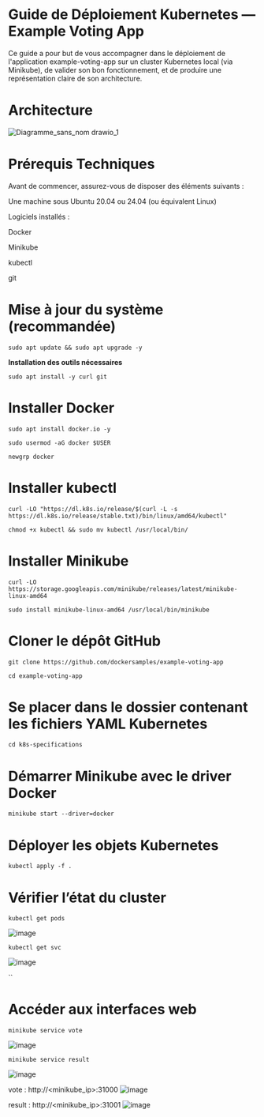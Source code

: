 # **Guide de Déploiement Kubernetes — Example Voting App**

Ce guide a pour but de vous accompagner dans le déploiement de l'application example-voting-app sur un cluster Kubernetes local (via Minikube), de valider son bon fonctionnement, et de produire une représentation claire de son architecture.

# Architecture
![Diagramme_sans_nom drawio_1](https://github.com/user-attachments/assets/4cb79ea7-8788-4b73-88d7-eaaf2146cf96)

# **Prérequis Techniques**

Avant de commencer, assurez-vous de disposer des éléments suivants :

Une machine sous Ubuntu 20.04 ou 24.04 (ou équivalent Linux)

Logiciels installés :

Docker

Minikube

kubectl

git

# **Mise à jour du système (recommandée)**
```
sudo apt update && sudo apt upgrade -y
````
**Installation des outils nécessaires**
```
sudo apt install -y curl git
````
# Installer Docker
```
sudo apt install docker.io -y

sudo usermod -aG docker $USER

newgrp docker
````
# Installer kubectl
```
curl -LO "https://dl.k8s.io/release/$(curl -L -s https://dl.k8s.io/release/stable.txt)/bin/linux/amd64/kubectl"

chmod +x kubectl && sudo mv kubectl /usr/local/bin/
````
# Installer Minikube
```
curl -LO https://storage.googleapis.com/minikube/releases/latest/minikube-linux-amd64

sudo install minikube-linux-amd64 /usr/local/bin/minikube

````
# Cloner le dépôt GitHub
```
git clone https://github.com/dockersamples/example-voting-app

cd example-voting-app
```
# Se placer dans le dossier contenant les fichiers YAML Kubernetes
```
cd k8s-specifications
```
# Démarrer Minikube avec le driver Docker
```
minikube start --driver=docker
```
# Déployer les objets Kubernetes
```
kubectl apply -f .
```
# Vérifier l’état du cluster
```
kubectl get pods
````
![image](https://github.com/user-attachments/assets/11d73a14-b20b-4e2a-ab66-0e9ad7c16db9)
```
kubectl get svc
````
![image](https://github.com/user-attachments/assets/69225740-254b-4fb4-ba11-e154a7fb196c)

``
# Accéder aux interfaces web
```
minikube service vote
````
![image](https://github.com/user-attachments/assets/7fcc1e29-9328-4387-a15f-aec66acbe2e6)
```
minikube service result
````
![image](https://github.com/user-attachments/assets/fac63766-ca61-4bad-b0e2-89c0e0883508)


vote : http://<minikube_ip>:31000
![image](https://github.com/user-attachments/assets/d2e5bd9c-d179-47cd-a528-160318d0d106)

result : http://<minikube_ip>:31001
![image](https://github.com/user-attachments/assets/f6902bc1-38b1-43eb-8abb-09bf9bd459eb)



